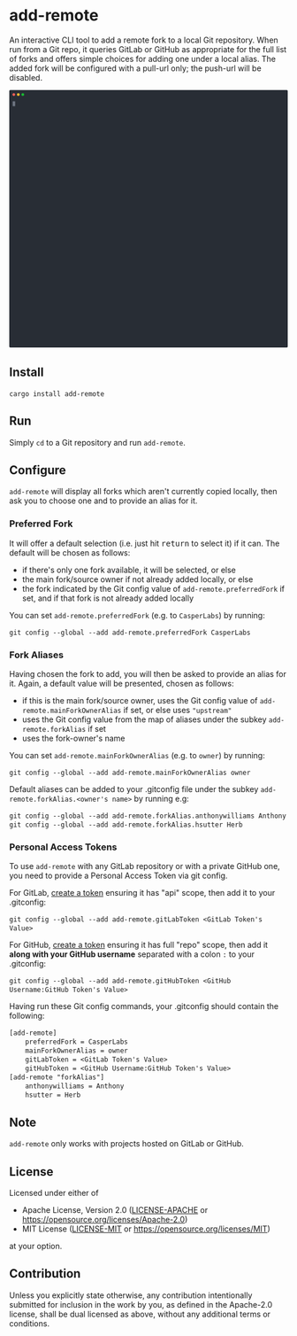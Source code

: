 # add-remote

An interactive CLI tool to add a remote fork to a local Git repository.  When run from a Git repo,
it queries GitLab or GitHub as appropriate for the full list of forks and offers simple choices for
adding one under a local alias.  The added fork will be configured with a pull-url only; the
push-url will be disabled.

![Demonstration of add-remote](demo.svg "Demonstration of add-remote")

## Install

```
cargo install add-remote
```

## Run

Simply `cd` to a Git repository and run `add-remote`.

## Configure

`add-remote` will display all forks which aren't currently copied locally, then ask you to choose
one and to provide an alias for it.

### Preferred Fork

It will offer a default selection (i.e. just hit <kbd>return</kbd> to select it) if it can.  The
default will be chosen as follows:

* if there's only one fork available, it will be selected, or else
* the main fork/source owner if not already added locally, or else
* the fork indicated by the Git config value of `add-remote.preferredFork` if set, and if that fork
is not already added locally

You can set `add-remote.preferredFork` (e.g. to `CasperLabs`) by running:

```
git config --global --add add-remote.preferredFork CasperLabs
```

### Fork Aliases

Having chosen the fork to add, you will then be asked to provide an alias for it.  Again, a default
value will be presented, chosen as follows:

* if this is the main fork/source owner, uses the Git config value of
`add-remote.mainForkOwnerAlias` if set, or else uses `"upstream"`
* uses the Git config value from the map of aliases under the subkey `add-remote.forkAlias` if set
* uses the fork-owner's name

You can set `add-remote.mainForkOwnerAlias` (e.g. to `owner`) by running:

```
git config --global --add add-remote.mainForkOwnerAlias owner
```

Default aliases can be added to your .gitconfig file under the subkey
`add-remote.forkAlias.<owner's name>` by running e.g:

```
git config --global --add add-remote.forkAlias.anthonywilliams Anthony
git config --global --add add-remote.forkAlias.hsutter Herb
```

### Personal Access Tokens

To use `add-remote` with any GitLab repository or with a private GitHub one, you need to provide a
Personal Access Token via git config.

For GitLab, [create a token](https://gitlab.com/profile/personal_access_tokens) ensuring it has
"api" scope, then add it to your .gitconfig:

```
git config --global --add add-remote.gitLabToken <GitLab Token's Value>
```

For GitHub, [create a token](https://github.com/settings/tokens) ensuring it has full "repo" scope,
then add it **along with your GitHub username** separated with a colon `:` to your .gitconfig:

```
git config --global --add add-remote.gitHubToken <GitHub Username:GitHub Token's Value>
```

Having run these Git config commands, your .gitconfig should contain the following:

```
[add-remote]
    preferredFork = CasperLabs
    mainForkOwnerAlias = owner
    gitLabToken = <GitLab Token's Value>
    gitHubToken = <GitHub Username:GitHub Token's Value>
[add-remote "forkAlias"]
    anthonywilliams = Anthony
    hsutter = Herb
```

## Note

`add-remote` only works with projects hosted on GitLab or GitHub.

## License

Licensed under either of

* Apache License, Version 2.0 ([LICENSE-APACHE](LICENSE-APACHE) or https://opensource.org/licenses/Apache-2.0)
* MIT License ([LICENSE-MIT](LICENSE-MIT) or https://opensource.org/licenses/MIT)

at your option.

## Contribution

Unless you explicitly state otherwise, any contribution intentionally submitted for inclusion in the
work by you, as defined in the Apache-2.0 license, shall be dual licensed as above, without any
additional terms or conditions.
